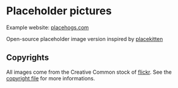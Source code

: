 Placeholder pictures
====================

Example website: [placehogs.com](http://placehogs.com)

Open-source placeholder image version inspired by [placekitten](placekitten.com)


## Copyrights
All images come from the Creative Common stock of [flickr](https://www.flickr.com/creativecommons/). See the [copyright file](https://github.com/jdeniau/pictures-placeholder/blob/master/app/config/copyrights.json) for more informations.
